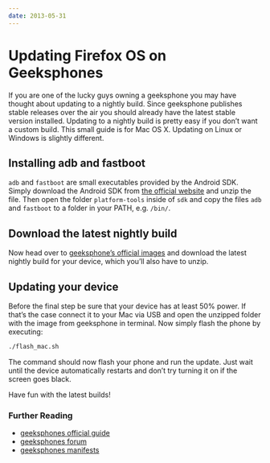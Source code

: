 ```yaml
---
date: 2013-05-31
---
```

# Updating Firefox OS on Geeksphones

If you are one of the lucky guys owning a geeksphone you may have thought about updating to a nightly build. Since geeksphone publishes stable releases over the air you should already have the latest stable version installed. Updating to a nightly build is pretty easy if you don’t want a custom build. This small guide is for Mac OS X. Updating on Linux or Windows is slightly different.

## Installing adb and fastboot

`adb` and `fastboot` are small executables provided by the Android <abbr>SDK</abbr>. Simply download the Android <abbr>SDK</abbr> from [the official website](http://developer.android.com/sdk/index.html) and unzip the file. Then open the folder <code>platform-tools</code> inside of <code>sdk</code> and copy the files <code>adb</code> and <code>fastboot</code> to a folder in your <abbr>PATH</abbr>, e.g. `/bin/`.

## Download the latest nightly build

Now head over to [geeksphone’s official images](http://downloads.geeksphone.com/) and download the latest nightly build for your device, which you’ll also have to unzip.

## Updating your device

Before the final step be sure that your device has at least 50% power. If that’s the case connect it to your Mac via <abbr>USB</abbr> and open the unzipped folder with the image from geeksphone in terminal. Now simply flash the phone by executing:

```bash
./flash_mac.sh
```

The command should now flash your phone and run the update. Just wait until the device automatically restarts and don’t try turning it on if the screen goes black.

Have fun with the latest builds!

<h3 class="space-above">Further Reading</h3>

- [geeksphones official guide](http://downloads.geeksphone.com/drivers/Manual_flash_geeksphone-eng.txt)
- [geeksphones forum](http://forum.geeksphone.com/)
- [geeksphones manifests](http://www.geeksphone.com/manifests/index.php)
